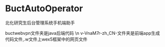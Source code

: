 # BuctAutoOperator
北化研究生后台管理系统手机端助手

buctwebvpn文件夹是java后端代码
\n
v-VnaM7r-zh_CN-文件夹是前端app生成代码文件,.w文件上wex5框架中的网页文件

